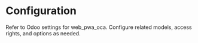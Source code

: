 # Configuration

Refer to Odoo settings for web_pwa_oca. Configure related models, access rights, and options as needed.
